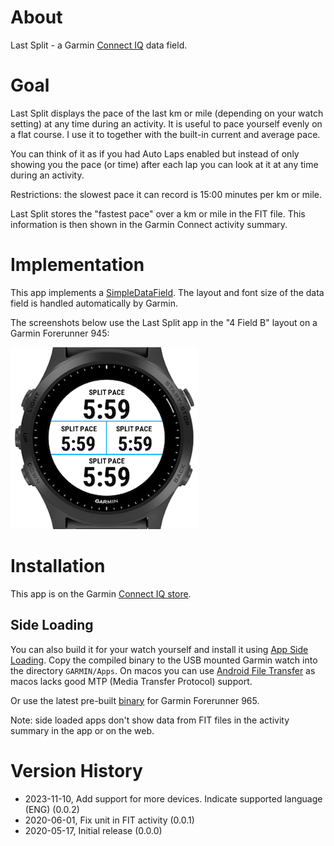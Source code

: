 # About

Last Split - a Garmin [Connect IQ](https://developer.garmin.com/connect-iq/overview/) data field.

# Goal

Last Split displays the pace of the last km or mile (depending on your watch setting) at any time during an activity. It is useful to pace yourself evenly on a flat course. I use it to together with the built-in current and average pace.

You can think of it as if you had Auto Laps enabled but instead of only showing you the pace (or time) after each lap you can look at it at any time during an activity.

Restrictions: the slowest pace it can record is 15:00 minutes per km or mile.

Last Split stores the "fastest pace" over a km or mile in the FIT file. This information is then shown in the Garmin Connect activity summary.

# Implementation

This app implements a [SimpleDataField](https://developer.garmin.com/connect-iq/api-docs/Toybox/WatchUi/SimpleDataField.html). The layout and font size of the data field is handled automatically by Garmin.

The screenshots below use the Last Split app in the "4 Field B" layout on a Garmin Forerunner 945:

![0](./screenshot/0.png)

# Installation

This app is on the Garmin [Connect IQ store](https://apps.garmin.com/en-US/apps/54f85cc9-a908-4a04-8642-f71663de200f).

## Side Loading

You can also build it for your watch yourself and install it using [App Side Loading](https://developer.garmin.com/connect-iq/programmers-guide/getting-started). Copy the compiled binary to the USB mounted Garmin watch into the directory `GARMIN/Apps`. On macos you can use [Android File Transfer](https://www.android.com/filetransfer/) as macos lacks good MTP (Media Transfer Protocol) support.

Or use the latest pre-built [binary](./build/garminlastsplit.prg) for Garmin Forerunner 965.

Note: side loaded apps don't show data from FIT files in the activity summary in the app or on the web.

# Version History

- 2023-11-10, Add support for more devices. Indicate supported language (ENG) (0.0.2)
- 2020-06-01, Fix unit in FIT activity (0.0.1)
- 2020-05-17, Initial release (0.0.0)
